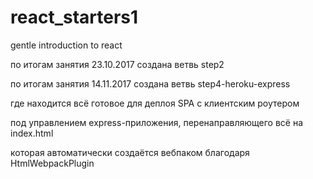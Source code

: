 # react_starters1
gentle introduction to react

по итогам занятия 23.10.2017 создана ветвь step2

по итогам занятия 14.11.2017 создана ветвь step4-heroku-express

 где находится всё готовое для деплоя SPA с клиентским роутером
 
 под управлением express-приложения, перенаправляющего всё на index.html
 
 которая автоматически создаётся вебпаком благодаря HtmlWebpackPlugin
